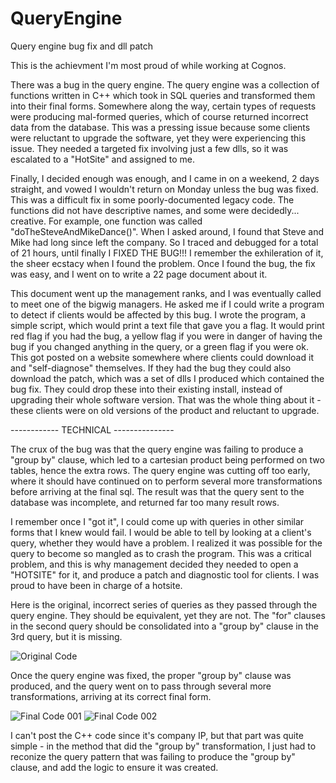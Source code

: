 # QueryEngine
Query engine bug fix and dll patch

This is the achievment I'm most proud of while working at Cognos. 

There was a bug in the query engine. The query engine was a collection of functions written in C++ which took in SQL queries and transformed them into their final forms. Somewhere along the way, certain types of requests were producing mal-formed queries, which of course returned incorrect data from the database. This was a pressing issue because some clients were reluctant to upgrade the software, yet they were experiencing this issue. They needed a targeted fix involving just a few dlls, so it was escalated to a "HotSite" and assigned to me.

Finally, I decided enough was enough, and I came in on a weekend, 2 days straight, and vowed I wouldn't return on Monday unless the bug was fixed. This was a difficult fix in some poorly-documented legacy code. The functions did not have descriptive names, and some were decidedly... creative. For example, one function was called "doTheSteveAndMikeDance()". When I asked around, I found that Steve and Mike had long since left the company. So I traced and debugged for a total of 21 hours, until finally I FIXED THE BUG!!! I remember the exhileration of it, the sheer ecstacy when I found the problem. Once I found the bug, the fix was easy, and I went on to write a 22 page document about it.

This document went up the management ranks, and I was eventually called to meet one of the bigwig managers. He asked me if I could write a program to detect if clients would be affected by this bug. I wrote the program, a simple script, which would print a text file that gave you a flag. It would print red flag if you had the bug, a yellow flag if you were in danger of having the bug if you changed anything in the query, or a green flag if you were ok. This got posted on a website somewhere where clients could download it and "self-diagnose" themselves. If they had the bug they could also download the patch, which was a set of dlls I produced which contained the bug fix. They could drop these into their existing install, instead of upgrading their whole software version. That was the whole thing about it - these clients were on old versions of the product and reluctant to upgrade.

------------ TECHNICAL ---------------

The crux of the bug was that the query engine was failing to produce a "group by" clause, which led to a cartesian product being performed on two tables, hence the extra rows. The query engine was cutting off too early, where it should have continued on to perform several more transformations before arriving at the final sql. The result was that the query sent to the database was incomplete, and returned far too many result rows. 

I remember once I "got it", I could come up with queries in other similar forms that I knew would fail. I would be able to tell by looking at a client's query, whether they would have a problem. I realized it was possible for the query to become so mangled as to crash the program. This was a critical problem, and this is why management decided they needed to open a "HOTSITE" for it, and produce a patch and diagnostic tool for clients. I was proud to have been in charge of a hotsite.

Here is the original, incorrect series of queries as they passed through the query engine. They should be equivalent, yet they are not. The "for" clauses in the second query should be consolidated into a "group by" clause in the 3rd query, but it is missing.

![Original Code](https://github.com/Lisa-Wall/QueryEngine/assets/155689251/54fed9f3-15b0-4319-95b7-7a1409df5a17)

Once the query engine was fixed, the proper "group by" clause was produced, and the query went on to pass through several more transformations, arriving at its correct final form.

![Final Code 001](https://github.com/Lisa-Wall/QueryEngine/assets/155689251/8cf8c200-b677-440a-b35a-345e0f173465)
![Final Code 002](https://github.com/Lisa-Wall/QueryEngine/assets/155689251/90267ffc-df00-4ab4-ab37-b411c69db4aa)

I can't post the C++ code since it's company IP, but that part was quite simple - in the method that did the "group by" transformation, I just had to reconize the query pattern that was failing to produce the "group by" clause, and add the logic to ensure it was created.




